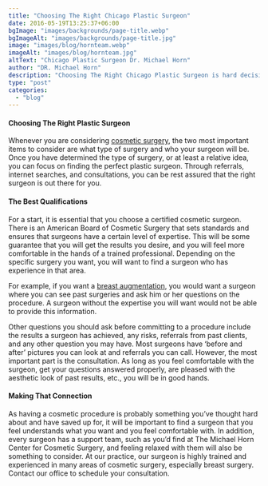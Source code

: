 ```yaml
---
title: "Choosing The Right Chicago Plastic Surgeon"
date: 2016-05-19T13:25:37+06:00
bgImage: "images/backgrounds/page-title.webp"
bgImageAlt: "images/backgrounds/page-title.jpg"
image: "images/blog/hornteam.webp"
imageAlt: "images/blog/hornteam.jpg"
altText: "Chicago Plastic Surgeon Dr. Michael Horn"
author: "DR. Michael Horn"
description: "Choosing The Right Chicago Plastic Surgeon is hard decision, read what you should know before making the call."
type: "post"
categories: 
  - "blog"
---
```


#### Choosing The Right Plastic Surgeon

Whenever you are considering [cosmetic surgery](/), the two most important items to consider are what type of surgery and who your surgeon will be. Once you have determined the type of surgery, or at least a relative idea, you can focus on finding the perfect plastic surgeon. Through referrals, internet searches, and consultations, you can be rest assured that the right surgeon is out there for you.

#### The Best Qualifications
For a start, it is essential that you choose a certified cosmetic surgeon. There is an American Board of Cosmetic Surgery that sets standards and ensures that surgeons have a certain level of expertise. This will be some guarantee that you will get the results you desire, and you will feel more comfortable in the hands of a trained professional. Depending on the specific surgery you want, you will want to find a surgeon who has experience in that area.

For example, if you want a [breast augmentation](/breast/breast-implants-augmentation/), you would want a surgeon where you can see past surgeries and ask him or her questions on the procedure. A surgeon without the expertise you will want would not be able to provide this information.

Other questions you should ask before committing to a procedure include the results a surgeon has achieved, any risks, referrals from past clients, and any other question you may have. Most surgeons have ‘before and after’ pictures you can look at and referrals you can call. However, the most important part is the consultation. As long as you feel comfortable with the surgeon, get your questions answered properly, are pleased with the aesthetic look of past results, etc., you will be in good hands.

#### Making That Connection
As having a cosmetic procedure is probably something you’ve thought hard about and have saved up for, it will be important to find a surgeon that you feel understands what you want and you feel comfortable with. In addition, every surgeon has a support team, such as you’d find at The Michael Horn Center for Cosmetic Surgery, and feeling relaxed with them will also be something to consider. At our practice, our surgeon is highly trained and experienced in many areas of cosmetic surgery, especially breast surgery. Contact our office to schedule your consultation.

